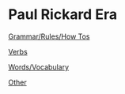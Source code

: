 # Paul Rickard Era

[Grammar/Rules/How Tos](Paul%20Ricka%20c2ce3/Grammar%20Ru%207ecb7.md)

[Verbs](Paul%20Ricka%20c2ce3/Verbs%20a5ba7.md)

[Words/Vocabulary](Paul%20Ricka%20c2ce3/Words%20Voca%2045e05.md)

[Other](Paul%20Ricka%20c2ce3/Other%20b7f93.md)
